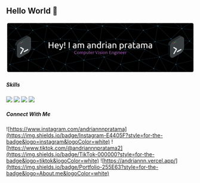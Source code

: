 ## Hello World 👋

![Andrian Pratama](img/banner.png)


##### Skills
<img src="https://img.shields.io/badge/Supabase-181818?style=for-the-badge&logo=supabase&logoColor=white" />
<img src="https://img.shields.io/badge/C%2B%2B-00599C?style=for-the-badge&logo=c%2B%2B&logoColor=white}" />
<img src="https://img.shields.io/badge/Flutter-02569B?style=for-the-badge&logo=flutter&logoColor=white" />
<img src="https://img.shields.io/badge/React_Native-20232A?style=for-the-badge&logo=react&logoColor=61DAFB" />

##### Connect With Me 
![https://www.instagram.com/andriannnpratama](https://img.shields.io/badge/Instagram-E4405F?style=for-the-badge&logo=instagram&logoColor=white) ![https://www.tiktok.com/@andriannnpratama2](https://img.shields.io/badge/TikTok-000000?style=for-the-badge&logo=tiktok&logoColor=white) ![https://andriannn.vercel.app/](https://img.shields.io/badge/Portfolio-255E63?style=for-the-badge&logo=About.me&logoColor=white)